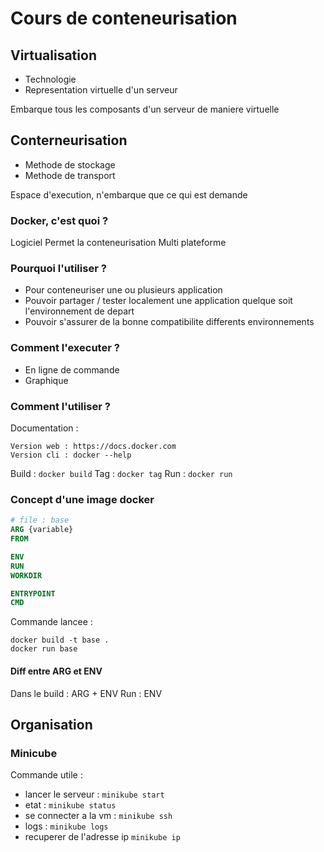 # Cours de conteneurisation

## Virtualisation 

 - Technologie
 - Representation virtuelle d'un serveur

 Embarque tous les composants d'un serveur de maniere virtuelle


## Conterneurisation

 - Methode de stockage
 - Methode de transport

 Espace d'execution, n'embarque que ce qui est demande


 ### Docker, c'est quoi ?

 Logiciel
 Permet la conteneurisation
 Multi plateforme


### Pourquoi l'utiliser ?

- Pour conteneuriser une ou plusieurs application
- Pouvoir partager / tester localement une application quelque soit l'environnement de depart
- Pouvoir s'assurer de la bonne compatibilite differents environnements


### Comment l'executer ?

- En ligne de commande
- Graphique

### Comment l'utiliser ?

Documentation :
``` 
Version web : https://docs.docker.com
Version cli : docker --help
```

Build : `docker build`
Tag : `docker tag`
Run : `docker run`

### Concept d'une image docker

```dockerfile
# file : base
ARG {variable}
FROM 

ENV
RUN
WORKDIR

ENTRYPOINT
CMD
```

Commande lancee :
```
docker build -t base .
docker run base
```


#### Diff entre ARG et ENV

Dans le build : ARG + ENV
Run : ENV



## Organisation

### Minicube

Commande utile :
- lancer le serveur :
``` minikube start ```
- etat :
``` minikube status ```
- se connecter a la vm :
``` minikube ssh ```
- logs :
``` minikube logs ```
- recuperer de l'adresse ip
``` minikube ip ```
